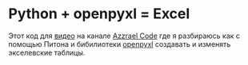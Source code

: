 # Python + openpyxl = Excel

Этот код для [видео]() на канале [Azzrael Code](https://www.youtube.com/channel/UCf6kozNejHoQuFhBDB8cfxA) где я разбираюсь как с помощью Питона и бибилиотеки 
[openpyxl](https://openpyxl.readthedocs.io/en/stable/) создавать и изменять экселевские таблицы.

